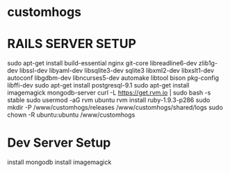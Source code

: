 customhogs
==========

# RAILS SERVER SETUP
sudo apt-get install build-essential nginx  git-core libreadline6-dev zlib1g-dev libssl-dev libyaml-dev libsqlite3-dev sqlite3 libxml2-dev libxslt1-dev autoconf libgdbm-dev libncurses5-dev automake libtool bison pkg-config libffi-dev
sudo apt-get install postgresql-9.1
sudo apt-get install imagemagick mongodb-server 
curl -L https://get.rvm.io | sudo bash -s stable
sudo usermod -aG rvm ubuntu
rvm install ruby-1.9.3-p286
sudo mkdir -P /www/customhogs/releases /www/customhogs/shared/logs
sudo chown -R ubuntu:ubuntu /www/customhogs


# Dev Server Setup

install mongodb
install imagemagick



